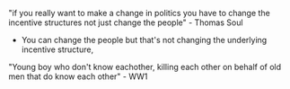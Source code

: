 "if you really want to make a change in politics you have to change the incentive structures not just change the people" - Thomas Soul
+ You can change the people but that's not changing the underlying incentive structure,

"Young boy who don't know eachother, killing each other on behalf of old men that do know each other" - WW1